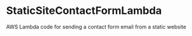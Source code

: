 # StaticSiteContactFormLambda
AWS Lambda code for sending a contact form email from a static website
